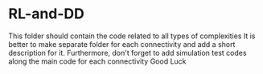 # RL-and-DD
This folder should contain the code related to all types of complexities
It is better to make separate folder for each connectivity and add a short description for it.
Furthermore, don't forget to add simulation test codes along the main code for each connectivity
Good Luck

